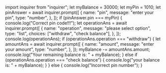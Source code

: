import inquirer from "inquirer";
let myBalance = 30000;
let myPin = 1010;
let pinAnswer = await inquirer.prompt([
  {
    name: "pin",
    message: "enter your pin",
    type: "number",
  },
]);
if (pinAnswer.pin === myPin) {
  console.log("Correct pin code!!!");
  let operationAns = await inquirer.prompt([
    {
      name: "operation",
      message: "please select option",
      type: "list",
      choices: ["withdraw", "check balance"],
    },
  ]);
  console.log(operationAns);
  if (operationAns.operation === "withdraw") {
    let amountAns = await inquirer.prompt([
      {
        name: "amount",
        message: "enter your amount",
        type: "number",
      },
    ]);
    myBalance -= amountAns.amount;
    console.log("Your remaining balance is: " + myBalance);
  } else if (operationAns.operation === "check balance") {
    console.log("your balance is: " + myBalance);
  }
} else {
  console.log("Incorrect pin number");
}
